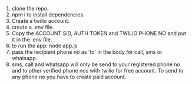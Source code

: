 1. clone the repo.
2. npm i to install dependencies.
3. Create a twilio account.
4. create a .env file.
5. Copy the ACCOUNT SID, AUTH TOKEN and TWILIO PHONE NO and put it in the .env file.
6. to run the app: node app.js
7. pass the recipient phone no as 'to' in the body for call, sms or whatsapp.
8. sms, call and whatsapp will only be send to your registered phone no and to other verified phone nos with twilio for free account. To send to any phone no you have to create paid account.

